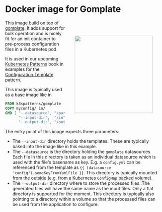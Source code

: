 # Docker image for Gomplate 

<a href="https://leanpub.com/k8spatterns"><img src="https://s3.amazonaws.com/titlepages.leanpub.com/k8spatterns/hero?1492193906" align="right" width="250px" style="float:right; margin: 50px 30px 30px 30px;"/></a>

This image build on top of [gomplate](https://github.com/hairyhenderson/gomplate). It adds support for bulk operation and is nicely fit for an init container to pre-process configuration files in a Kubernetes pod.

It is used in our upcoming [Kubernetes Patterns](https://leanpub.com/k8spatterns) book in examples for the [Configuration Template](https://github.com/k8spatterns/examples/tree/master/configuration/cm-template) pattern.

This image is typically used as a base image like in 

```Dockerfile
FROM k8spatterns/gomplate
COPY myconfig/ in/
CMD [ "--datasource", "/params", \
      "--input-dir",  "/in",     \
      "--output-dir", "/out" ]
```

The entry point of this image expects three parameters:

* The `--input-dir` directory holds the templates. These are typically baked into the image like in this example.
* The `--datasource` is the directory holding the `gomplate` datasources. Each file in this directory is taken as an individual datasource which is used with the file's basename as key. E.g. a `config.yml` can be referenced from the template as `{{ (datasource "config").someKeyFromYamlFile }}`. This directory is typically mounted from the outside (e.g. from a Kubernetes `ConfigMap` backed volume).
* The `--output-dir` directory where to store the processed files. The generated files will have the same name as the input files. Only a flat directory is supported for the moment. This directory is typically also pointing to a directory within a volume so that the processed files can be used from the application to configure.
